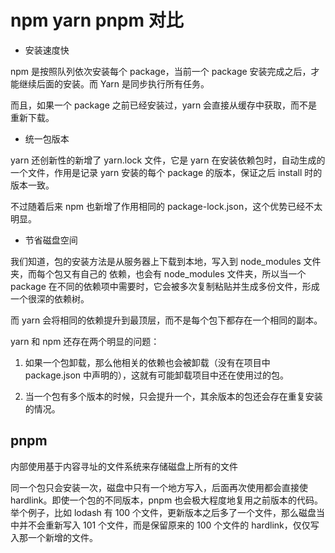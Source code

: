 # npm yarn pnpm 对比

- 安装速度快

npm 是按照队列依次安装每个 package，当前一个 package 安装完成之后，才能继续后面的安装。而 Yarn 是同步执行所有任务。

而且，如果一个 package 之前已经安装过，yarn 会直接从缓存中获取，而不是重新下载。

- 统一包版本

yarn 还创新性的新增了 yarn.lock 文件，它是 yarn 在安装依赖包时，自动生成的一个文件，作用是记录 yarn 安装的每个 package 的版本，保证之后 install 时的版本一致。

不过随着后来 npm 也新增了作用相同的 package-lock.json，这个优势已经不太明显。

- 节省磁盘空间

我们知道，包的安装方法是从服务器上下载到本地，写入到 node_modules 文件夹，而每个包又有自己的 依赖，也会有 node_modules 文件夹，所以当一个 package 在不同的依赖项中需要时，它会被多次复制粘贴并生成多份文件，形成一个很深的依赖树。

而 yarn 会将相同的依赖提升到最顶层，而不是每个包下都存在一个相同的副本。

yarn 和 npm 还存在两个明显的问题：

1. 如果一个包卸载，那么他相关的依赖也会被卸载（没有在项目中 package.json 中声明的），这就有可能卸载项目中还在使用过的包。

2. 当一个包有多个版本的时候，只会提升一个，其余版本的包还会存在重复安装的情况。

## pnpm

内部使用基于内容寻址的文件系统来存储磁盘上所有的文件

同一个包只会安装一次，磁盘中只有一个地方写入，后面再次使用都会直接使 hardlink。即使一个包的不同版本，pnpm 也会极大程度地复用之前版本的代码。举个例子，比如 lodash 有 100 个文件，更新版本之后多了一个文件，那么磁盘当中并不会重新写入 101 个文件，而是保留原来的 100 个文件的 hardlink，仅仅写入那一个新增的文件。
